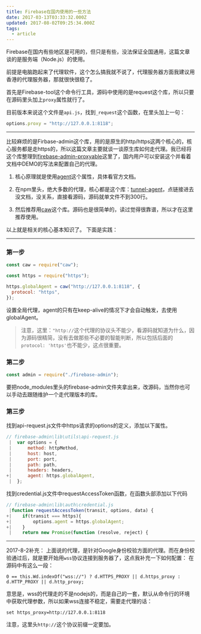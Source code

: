 ```yaml
---
title: Firebase在国内使用的一些方法
date: 2017-03-13T03:33:32.000Z
updated: 2017-08-02T09:25:34.000Z
tags:
  - article
---
```


Firebase在国内有些地区是可用的，但只是有些，没法保证全国通用，这篇文章谈的是服务端（Node.js）的使用。

前提是电脑跑起来了代理软件，这个怎么搞我就不说了，代理服务器方面我建议用香港的代理服务器，那就很快很稳了。

首先是Firebase-tool这个命令行工具，源码中使用的是request这个库，所以只要在源码里头加上`proxy`属性就行了。

目前版本来说这个文件是`api.js`，找到`_request`这个函数，在里头加上一句：

```js
options.proxy = "http://127.0.0.1:8118";
```

---

比较麻烦的是Firbase-admin这个库，用的是原生的http/https这两个核心的，核心服务都是走https的，所以这篇文章主要就谈一谈原生库如何走代理。我已经将这个库整理到[firebase-admin-proxyable](https://github.com/Gaubee/firebase-admin-proxyable)这里了，国内用户可以安装这个并看着文档中DEMO的写法来配置自己的代理。

1. 核心原理就是使用[agent](https://nodejs.org/api/http.html#http_class_http_agent)这个属性，具体看官方文档。

2. 在npm里头，绝大多数的代理，核心都是这个库：[tunnel-agent](https://www.npmjs.com/package/tunnel-agent)，点链接进去没文档，没关系，直接看源码，源码就单文件不到300行。

3. 然后推荐用[caw](https://www.npmjs.com/package/caw)这个库。源码也是很简单的，读过觉得很靠谱，所以才在这里推荐使用。

以上就是相关的核心基本知识了。
下面是实践：

---

### 第一步

```js
const caw = require("caw");

const https = require("https");

https.globalAgent = caw("http://127.0.0.1:8118", {
  protocol: "https",
});
```

设置全局代理，agent的只有在keep-alive的情况下才会自动触发，去使用globalAgent。

> 注意，这里：`"http://`这个代理的协议头不能少，看源码就知道为什么，因为源码很精简，没有去做那些不必要的智能判断，所以包括后面的`protocol: 'https'`也不能少，这点很重要。

### 第二步

```js
const admin = require("./firebase-admin");
```

要把node_modules里头的firebase-admin文件夹拿出来，改源码，当然你也可以手动去跟随维护一个走代理版本的库。

### 第三步

找到api-request.js文件中https请求的options的定义，添加以下属性。

```js
// firebase-admin\lib\utils\api-request.js
 |  var options = {
 |      method: httpMethod,
 |      host: host,
 |      port: port,
 |      path: path,
 |      headers: headers,
+|      agent: https.globalAgent,
 |  };
```

找到credential.js文件中requestAccessToken函数，在函数头部添加以下代码

```js
// firebase-admin\lib\auth\credential.js
 |function requestAccessToken(transit, options, data) {
+|    if(transit === https){
+|        options.agent = https.globalAgent;
+|    }
 |    return new Promise(function (resolve, reject) {
```

---

2017-8-2补充：
上面说的代理，是针对Google身份校验方面的代理。而在身份校验通过后，就是要开始用`wss`协议连接到服务器了，这点我补充一下如何配置：
在源码中有这么一段：

```
0 == this.Wd.indexOf("wss://") ? d.HTTPS_PROXY || d.https_proxy : d.HTTP_PROXY || d.http_proxy;
```

意思是，wss的代理走的不是nodejs的，而是自己的一套，默认从命令行的环境中获取代理参数，所以如果wss连接不稳定，需要走代理的话：

```
set https_proxy=http://127.0.0.1:8118
```

注意，这里头`http://`这个协议前缀一定要加。
